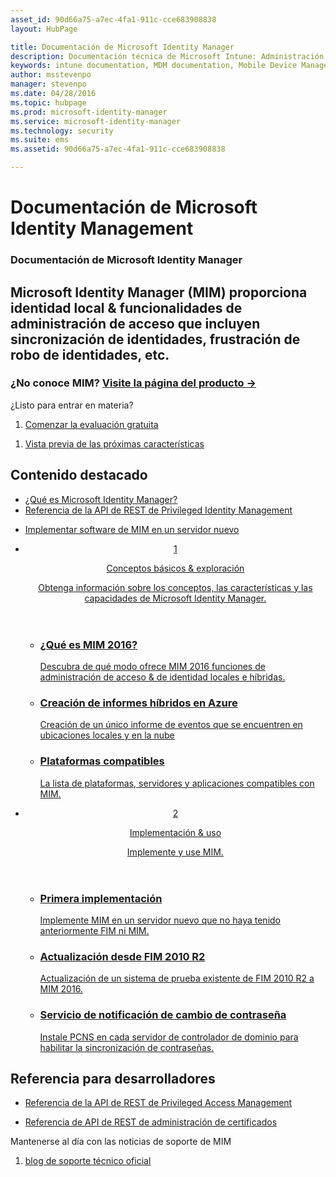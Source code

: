 ```yaml
---
asset_id: 90d66a75-a7ec-4fa1-911c-cce683908838
layout: HubPage

title: Documentación de Microsoft Identity Manager
description: Documentación técnica de Microsoft Intune: Administración de dispositivos y aplicaciones móviles
keywords: intune documentation, MDM documentation, Mobile Device Management Documentation, Mobile Device and Application Management Documentation
author: msstevenpo
manager: stevenpo
ms.date: 04/28/2016
ms.topic: hubpage
ms.prod: microsoft-identity-manager
ms.service: microsoft-identity-manager
ms.technology: security
ms.suite: ems
ms.assetid: 90d66a75-a7ec-4fa1-911c-cce683908838

---
```

# Documentación de Microsoft Identity Management
<article id="main">
    <section id="hero-content">
      <h1>Documentación de Microsoft Identity Manager</h1>
      <h2>Microsoft Identity Manager (MIM) proporciona identidad local &amp; funcionalidades de administración de acceso que incluyen sincronización de identidades, frustración de robo de identidades, etc.</h2>
      <h3>¿No conoce MIM? <a href="http://go.microsoft.com/fwlink/?LinkId=816853" target="\_blank">Visite la página del producto &rarr;</a></h3>     
    </section>
    <aside class="alert section-border">
      <p>¿Listo para entrar en materia?</p>
      <ol class="action-list">
        <li><a href="https://www.microsoft.com/evalcenter/evaluate-microsoft-identity-manager-2016" target="\_blank" class="button-bordered button-translucent">Comenzar la evaluación gratuita</a></li>
      </ol>
      <ol class="action-list">
        <li><a href="http://connect.microsoft.com/site1164/Downloads/DownloadDetails.aspx?DownloadID=61395" target="\_blank" class="button-bordered button-translucent">Vista previa de las próximas características</a></li>
      </ol>
    </aside>
    <section id="featured" class="container">
      <h2 class="section-heading"><span class="icon icon-warning"></span> Contenido destacado</h2>
      <div class="features row">
        <ul class="column column-half">
          <li><a href="/microsoft-identity-manager/understand-explore/microsoft-identity-manager-2016">¿Qué es Microsoft Identity Manager?</a></li>
          <li><a href="/microsoft-identity-manager/reference/privileged-access-management-rest-api-reference">Referencia de la API de REST de Privileged Identity Management</a></li>
        </ul>
        <ul class="column column-half">
          <li><a href="/microsoft-identity-manager/deploy-use/microsoft-identity-manager-deploy">Implementar software de MIM en un servidor nuevo</a></li>
        </ul>
      </div>
    </section>
    <div id="journeys">
      <section class="container">
        <ul class="journeys-list">
          <li class="journey-step">
            <header class="journey-step-header row">
              <a href="/microsoft-identity-manager/understand-explore/microsoft-identity-manager-2016">
                <div class="title column-third">
                  <span class="step-number">1</span>
                  <p>Conceptos básicos &amp; exploración</p>
                </div>
                <p class="description column-two-thirds">Obtenga información sobre los conceptos, las características y las capacidades de Microsoft Identity Manager.
                </p>
              </a>
            </header>
            <section class="journey-step-elements content">
              <ul class="row">
                <li class="column-third">
                  <a href="/microsoft-identity-manager/understand-explore/microsoft-identity-manager-2016">
                    <h3>¿Qué es MIM 2016?</h3>
                    <p>Descubra de qué modo ofrece MIM 2016 funciones de administración de acceso &amp; de identidad locales e híbridas.</p>
                  </a>
                </li>
                <li class="column-third">
                  <a href="/microsoft-identity-manager/understand-explore/identity-manager-hybrid-reporting-azure">
                    <h3>Creación de informes híbridos en Azure</h3>
                    <p>Creación de un único informe de eventos que se encuentren en ubicaciones locales y en la nube</p>
                  </a>
                </li>
                <li class="column-third">
                  <a href="/microsoft-identity-manager/plan-design/microsoft-identity-manager-2016-supported-platforms">
                    <h3>Plataformas compatibles</h3>
                    <p>La lista de plataformas, servidores y aplicaciones compatibles con MIM.</p>
                  </a>
                </li>
              </ul>
            </section>
          </li>
          <li class="journey-step">
            <header class="journey-step-header row">
              <a href="/microsoft-identity-manager/deploy-use/microsoft-identity-manager-deploy">
                <div class="title column-third">
                  <span class="step-number">2</span>
                  <p>Implementación &amp; uso</p>
                </div>
                <p class="description column-two-thirds">Implemente y use MIM.
                </p>
              </a>
            </header>
            <section class="journey-step-elements content">
              <ul class="row">
                <li class="column-third">
                  <a href="/microsoft-identity-manager/deploy-use/microsoft-identity-manager-deploy">
                    <h3>Primera implementación</h3>
                    <p>Implemente MIM en un servidor nuevo que no haya tenido anteriormente FIM ni MIM.</p>
                  </a>
                </li>
                <li class="column-third">
                  <a href="/microsoft-identity-manager/deploy-use/microsoft-identity-manager-2016-upgrade-from-fim-2010-R2">
                    <h3>Actualización desde FIM 2010 R2</h3>
                    <p>Actualización de un sistema de prueba existente de FIM 2010 R2 a MIM 2016.</p>
                  </a>
                </li>
                <li class="column-third">
                  <a href="/microsoft-identity-manager/deploy-use/deploying-mim-password-change-notification-service-on-domain-controller">
                    <h3>Servicio de notificación de cambio de contraseña</h3>
                    <p>Instale PCNS en cada servidor de controlador de dominio para habilitar la sincronización de contraseñas.</p>
                  </a>
                </li>
              </ul>
            </section>
          </li>
        </ul>
      </section>
    </div>
    <div class="section-border">
      <section class="resources container">
        <h2 class="section-heading"><span class="icon icon-options"></span> Referencia para desarrolladores</h2>
        <div class="resource-list row">
          <ul class="column-half">
            <li><a href="/microsoft-identity-manager/reference/privileged-access-management-rest-api-reference">Referencia de la API de REST de Privileged Access Management</a></li>
          </ul>
          <ul class="column-half">
            <li><a href="/microsoft-identity-manager/reference/certificate-management-rest-api-reference">Referencia de API de REST de administración de certificados</a></li>
          </ul>
        </div>
      </section>
    </div>
    <aside class="alert alert-social">
      <p>Mantenerse al día con las noticias de soporte de MIM</p>
      <ol class="action-list">
        <li><a href="https://blogs.technet.microsoft.com/iamsupport/" target="\_blank" class="button-bordered button-translucent">blog de soporte técnico oficial</a></li>
      </ol>
    </aside>
</article>


<!--HONumber=Jun16_HO4-->


